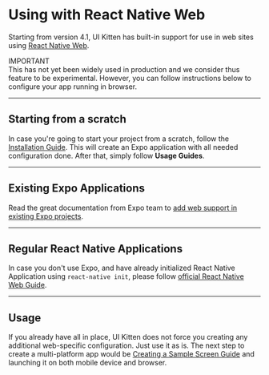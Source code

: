 # Using with React Native Web

Starting from version 4.1, UI Kitten has built-in support for use in web sites using <a href='https://github.com/necolas/react-native-web' target='_blank'>React Native Web</a>. 

<div class="note note-info">
  <div class="note-title">IMPORTANT</div>
  <div class="note-body">
  This has not yet been widely used in production and we consider thus feature to be experimental. However, you can follow instructions below to configure your app running in browser.
  </div>
</div>

<hr>

## Starting from a scratch

In case you're going to start your project from a scratch, follow the <a href='https://akveo.github.io/react-native-ui-kitten/docs/guides/install-ui-kitten' target='_blank'>Installation Guide</a>. This will create an Expo application with all needed configuration done. After that, simply follow **Usage Guides**.

<hr>

## Existing Expo Applications

Read the great documentation from Expo team to <a href='https://docs.expo.io/versions/latest/introduction/running-in-the-browser/#adding-web-support-to-expo-projects' target='_blank'>add web support in existing Expo projects</a>.

<hr>

## Regular React Native Applications

In case you don't use Expo, and have already initialized React Native Application using `react-native init`, please follow <a href='https://github.com/necolas/react-native-web/blob/master/docs/guides/multi-platform-apps.md#web-packaging-for-existing-react-native-apps' target='_blank'>official React Native Web Guide</a>.

<hr>

## Usage

If you already have all in place, UI Kitten does not force you creating any additional web-specific configuration. Just use it as is. The next step to create a multi-platform app would be [Creating a Sample Screen Guide](guides/create-screen) and launching it on both mobile device and browser.
